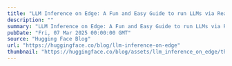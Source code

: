 ```yaml
---
title: "LLM Inference on Edge: A Fun and Easy Guide to run LLMs via React Native on your Phone!"
description: ""
summary: "LLM Inference on Edge: A Fun and Easy Guide to run LLMs via React Native on your Phone! As LLMs cont..."
pubDate: "Fri, 07 Mar 2025 00:00:00 GMT"
source: "Hugging Face Blog"
url: "https://huggingface.co/blog/llm-inference-on-edge"
thumbnail: "https://huggingface.co/blog/assets/llm_inference_on_edge/thumbnail.png"
---
```


